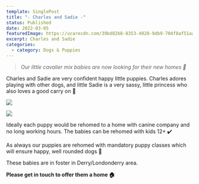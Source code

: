```yaml
---
template: SinglePost
title: "- Charles and Sadie -"
status: Published
date: 2022-03-05
featuredImage: https://ucarecdn.com/39bd82b8-8353-4928-9db9-704f8af51aae/-/crop/600x313/0,68/-/preview/
excerpt: Charles and Sadie
categories:
  - category: Dogs & Puppies
---
```

> *Our little cavalier mix babies are now looking for their new homes 🏡*

 
Charles and Sadie are very confident happy little puppies.  Charles adores playing with other dogs, and little Sadie is a very sassy, little princess who also loves a good carry on 🐶

![](https://ucarecdn.com/30ee3b0a-9f90-454c-85a2-54ab55665c90/)

![](https://ucarecdn.com/2a4f5e96-8025-41a5-bf55-f904ab534e12/)


Ideally each puppy would be rehomed to a home with canine company and no long working hours. The babies can be rehomed with kids 12+ ✔️ 


As always our puppies are rehomed with mandatory puppy classes which will ensure happy, well rounded dogs 🐶 


These babies are in foster in Derry/Londonderry area. 


**Please get in touch to offer them a home 🏠**